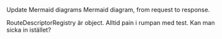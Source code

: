 

Update Mermaid diagrams
Mermaid diagram, from request to response.




RouteDescriptorRegistry är object. Alltid pain i rumpan med test.
Kan man sicka in istället?

